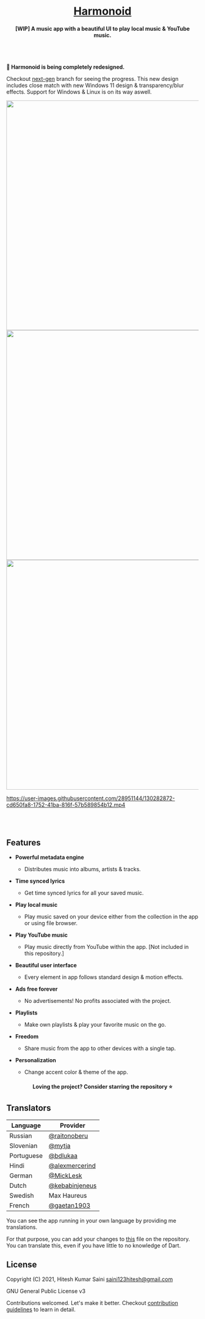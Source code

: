 <h1 align="center"><a href="https://github.com/alexmercerind/harmonoid">Harmonoid</a></h1>
<h4 align="center">[WIP] A music app with a beautiful UI to play local music & YouTube music.</h4>
<br></br>


**🎉 Harmonoid is being completely redesigned.**

Checkout [next-gen](https://github.com/harmonoid/harmonoid/tree/next-gen) branch for seeing the progress. This new design includes close match with new Windows 11 design & transparency/blur effects. Support for Windows & Linux is on its way aswell.


<img src='https://github.com/harmonoid/harmonoid/blob/assets/harmonoid-next-3.jpg' height='600'></img>
<img src='https://github.com/harmonoid/harmonoid/blob/assets/harmonoid-next-2.jpg' height='600'></img>
<img src='https://github.com/harmonoid/harmonoid/blob/assets/harmonoid-next-1.jpg' height='600'></img>

https://user-images.githubusercontent.com/28951144/130282872-cd650fa8-1752-41ba-816f-57b589854b12.mp4

<br></br>

## Features

- **Powerful metadata engine**
  - Distributes music into albums, artists & tracks.

- **Time synced lyrics**
  - Get time synced lyrics for all your saved music.
 
- **Play local music**
  - Play music saved on your device either from the collection in the app or using file browser.

- **Play YouTube music**
  - Play music directly from YouTube within the app. [Not included in this repository.]

- **Beautiful user interface**
  - Every element in app follows standard design & motion effects. 

- **Ads free forever**
  - No advertisements! No profits associated with the project.
  
- **Playlists**
  - Make own playlists & play your favorite music on the go.
  
- **Freedom**
  - Share music from the app to other devices with a single tap.

- **Personalization**
  - Change accent color & theme of the app.


<h4  align="center">Loving the project? Consider starring the repository ⭐</h4>

## Translators

|Language       |Provider                                           |
|---------------|---------------------------------------------------|
|Russian        |[@raitonoberu](https://github.com/raitonoberu)     |
|Slovenian      |[@mytja](https://github.com/mytja)                 |
|Portuguese     |[@bdlukaa](https://github.com/bdlukaa)             |
|Hindi          |[@alexmercerind](https://github.com/alexmercerind) |
|German         |[@MickLesk](https://github.com/MickLesk)           |
|Dutch          |[@kebabinjeneus](https://github.com/kebabinjeneus) |
|Swedish        |Max Haureus                                        |
|French         |[@gaetan1903](https://github.com/gaetan1903)       |

You can see the app running in your own language by providing me translations.

For that purpose, you can add your changes to [this](https://github.com/alexmercerind/harmonoid/blob/master/lib/constants/language.dart) file on the repository.
You can translate this, even if you have little to no knowledge of Dart.

## License

Copyright (C) 2021, Hitesh Kumar Saini <saini123hitesh@gmail.com>

GNU General Public License v3

Contributions welcomed. Let's make it better.
Checkout [contribution guidelines](https://github.com/harmonoid/harmonoid/blob/master/CONTRIBUTING.md) to learn in detail.
